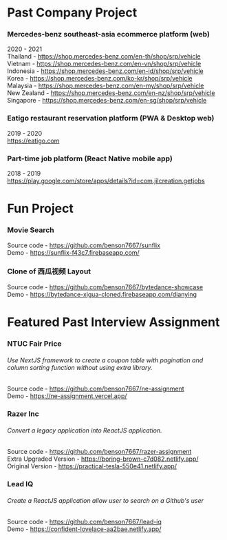 # Past Company Project
### Mercedes-benz southeast-asia ecommerce platform (web)
2020 - 2021 <br/>
Thailand - https://shop.mercedes-benz.com/en-th/shop/srp/vehicle <br/>
Vietnam - https://shop.mercedes-benz.com/en-vn/shop/srp/vehicle <br/>
Indonesia - https://shop.mercedes-benz.com/en-id/shop/srp/vehicle <br/>
Korea - https://shop.mercedes-benz.com/ko-kr/shop/srp/vehicle <br/>
Malaysia - https://shop.mercedes-benz.com/en-my/shop/srp/vehicle <br/>
New Zealand - https://shop.mercedes-benz.com/en-nz/shop/srp/vehicle <br/>
Singapore - https://shop.mercedes-benz.com/en-sg/shop/srp/vehicle <br/>

### Eatigo restaurant reservation platform (PWA & Desktop web)
2019 - 2020 <br/>
https://eatigo.com <br/>

### Part-time job platform (React Native mobile app)
2018 - 2019 <br/>
https://play.google.com/store/apps/details?id=com.jilcreation.getjobs

# Fun Project
### Movie Search
Source code - https://github.com/benson7667/sunflix <br/>
Demo - https://sunflix-f43c7.firebaseapp.com/

### Clone of 西瓜视频 Layout
Source code - https://github.com/benson7667/bytedance-showcase <br/>
Demo - https://bytedance-xigua-cloned.firebaseapp.com/dianying

# Featured Past Interview Assignment
### NTUC Fair Price
###### Use NextJS framework to create a coupon table with pagination and column sorting function without using extra library.
Source code - https://github.com/benson7667/ne-assignment <br/>
Demo - https://ne-assignment.vercel.app/

### Razer Inc
###### Convert a legacy application into ReactJS application.
Source code - https://github.com/benson7667/razer-assignment <br/>
Extra Upgraded Version - https://boring-brown-c7d082.netlify.app/ <br />
Original Version - https://practical-tesla-550e41.netlify.app/

### Lead IQ
###### Create a ReactJS application allow user to search on a Github's user
Source code - https://github.com/benson7667/lead-iq <br/>
Demo - https://confident-lovelace-aa2bae.netlify.app/
